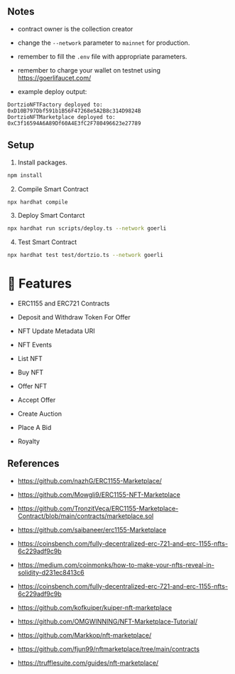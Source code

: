 

## Notes

* contract owner is the collection creator

* change the `--network` parameter to `mainnet` for production.

* remember to fill the `.env` file with appropriate parameters.

* remember to charge your wallet on testnet using https://goerlifaucet.com/

* example deploy output:
```console
DortzioNFTFactory deployed to:  0xD10B797Dbf591b1B56F47268e5A2B8c314D9824B
DortzioNFTMarketplace deployed to:  0xC3f16594A6A89Df60A4E3fC2F780496623e27789
```

## Setup

1. Install packages.
```bash
npm install
```

2. Compile Smart Contract
```bash
npx hardhat compile
```

3. Deploy Smart Contarct
```bash
npx hardhat run scripts/deploy.ts --network goerli
```
4. Test Smart Contract
```bash
npx hardhat test test/dortzio.ts --network goerli
```

# 🍟 Features

* ERC1155 and ERC721 Contracts

* Deposit and Withdraw Token For Offer

* NFT Update Metadata URI             

* NFT Events   

* List NFT          

* Buy NFT

* Offer NFT

* Accept Offer

* Create Auction 

* Place A Bid

* Royalty 

## References

* https://github.com/nazhG/ERC1155-Marketplace/

* https://github.com/Mowgli9/ERC1155-NFT-Marketplace

* https://github.com/TronzitVeca/ERC1155-Marketplace-Contract/blob/main/contracts/marketplace.sol

* https://github.com/saibaneer/erc1155-Marketplace

* https://coinsbench.com/fully-decentralized-erc-721-and-erc-1155-nfts-6c229adf9c9b

* https://medium.com/coinmonks/how-to-make-your-nfts-reveal-in-solidity-d231ec8413c6

* https://coinsbench.com/fully-decentralized-erc-721-and-erc-1155-nfts-6c229adf9c9b

* https://github.com/kofkuiper/kuiper-nft-marketplace

* https://github.com/OMGWINNING/NFT-Marketplace-Tutorial/

* https://github.com/Markkop/nft-marketplace/

* https://github.com/fjun99/nftmarketplace/tree/main/contracts

* https://trufflesuite.com/guides/nft-marketplace/